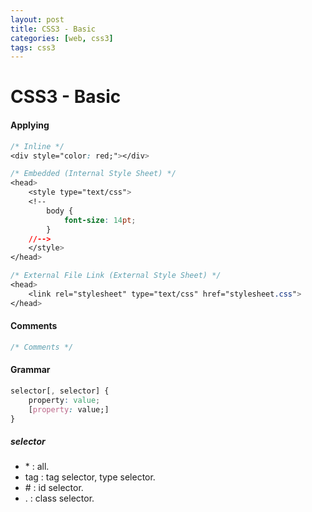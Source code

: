 ```yaml
---
layout: post
title: CSS3 - Basic
categories: [web, css3]
tags: css3
---
```




# CSS3 - Basic

####  Applying

```css
/* Inline */
<div style="color: red;"></div>

/* Embedded (Internal Style Sheet) */
<head>
	<style type="text/css">
	<!--
		body {
    		font-size: 14pt;
		}
	//-->
	</style>
</head>

/* External File Link (External Style Sheet) */
<head>
	<link rel="stylesheet" type="text/css" href="stylesheet.css">
</head>
```

#### Comments

```css
/* Comments */
```

#### Grammar

```css
selector[, selector] {
    property: value;
    [property: value;]
}
```

##### selector

- \* : all.
- tag : tag selector, type selector.
- \# : id selector.
- . : class selector.

